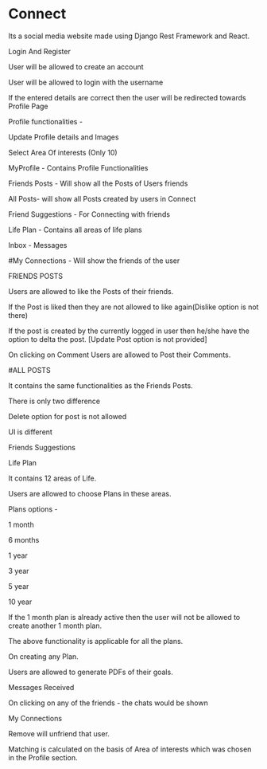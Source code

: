 
# Connect

Its a social media website made using Django Rest Framework and React.
 
Login And Register


User will be allowed to create an account

User will be allowed to login with the username

If the entered details are correct then the user will be redirected towards Profile Page
	
Profile functionalities -

Update Profile details and Images

Select Area Of interests (Only 10)
	

MyProfile - Contains Profile Functionalities

Friends Posts - Will show all the Posts of Users friends

All Posts- will show all Posts created by users in Connect

Friend Suggestions - For Connecting with friends

Life Plan - Contains all areas of life plans

Inbox - Messages

#My Connections - Will show the friends of the user

FRIENDS POSTS
	
Users are allowed to like the Posts of their friends.

If the Post is liked then they are not allowed to like again(Dislike option is not there)

If the post is created by the currently logged in user then he/she have the option to delta the post. [Update Post option is not provided]

On clicking on Comment Users are allowed to Post their Comments.

#ALL POSTS

It contains the same functionalities as the Friends Posts.

There is only two difference 

Delete option for post is not allowed

UI is different


Friends Suggestions

Life Plan

It contains 12 areas of Life.

Users are allowed to choose Plans in these areas.

Plans options -

1 month

6 months

1 year

3 year

5 year

10 year


If the 1 month plan is already active then the user will not be allowed to create another 1 month plan.

The above functionality is applicable for all the plans.

On creating any Plan.

Users are allowed to generate PDFs of their goals.


Messages Received

On clicking on any of the friends - the chats would be shown

My Connections 

Remove will unfriend that user.

Matching is calculated on the basis of Area of interests which was chosen in the Profile section.



